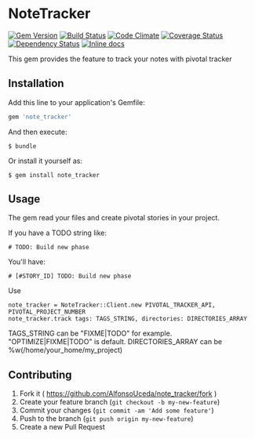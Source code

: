 # NoteTracker

[![Gem Version](https://badge.fury.io/rb/note_tracker.svg)](http://badge.fury.io/rb/note_tracker)
[![Build Status](https://travis-ci.org/AlfonsoUceda/note_tracker.svg)](https://travis-ci.org/AlfonsoUceda/note_tracker)
[![Code Climate](https://codeclimate.com/github/AlfonsoUceda/note_tracker/badges/gpa.svg)](https://codeclimate.com/github/AlfonsoUceda/note_tracker)
[![Coverage Status](https://coveralls.io/repos/AlfonsoUceda/note_tracker/badge.png)](https://coveralls.io/r/AlfonsoUceda/note_tracker)
[![Dependency Status](https://gemnasium.com/AlfonsoUceda/note_tracker.svg)](https://gemnasium.com/AlfonsoUceda/note_tracker)
[![Inline docs](http://inch-ci.org/github/alfonsouceda/note_tracker.svg?branch=master)](http://inch-ci.org/github/alfonsouceda/note_tracker)

This gem provides the feature to track your notes with pivotal tracker

## Installation

Add this line to your application's Gemfile:

```ruby
gem 'note_tracker'
```

And then execute:

    $ bundle

Or install it yourself as:

    $ gem install note_tracker

## Usage

The gem read your files and create pivotal stories in your project.

If you have a TODO string like:

```
# TODO: Build new phase
```

You'll have:

```
# [#STORY_ID] TODO: Build new phase
```

Use

```
note_tracker = NoteTracker::Client.new PIVOTAL_TRACKER_API, PIVOTAL_PROJECT_NUMBER
note_tracker.track tags: TAGS_STRING, directories: DIRECTORIES_ARRAY
```

TAGS_STRING can be "FIXME|TODO" for example. "OPTIMIZE|FIXME|TODO" is default.
DIRECTORIES_ARRAY can be %w(/home/your_home/my_project)


## Contributing

1. Fork it ( https://github.com/AlfonsoUceda/note_tracker/fork )
2. Create your feature branch (`git checkout -b my-new-feature`)
3. Commit your changes (`git commit -am 'Add some feature'`)
4. Push to the branch (`git push origin my-new-feature`)
5. Create a new Pull Request
